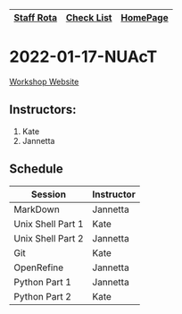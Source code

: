 |[Staff Rota](rota.md)|[Check List](checklist.md)|[HomePage](http://carpentries.ncldata.dev)|
|-|-|-|

# 2022-01-17-NUAcT

[Workshop Website](https://nclrse-training.github.io/2022-01-17-NUAcT/)

## Instructors:

1. Kate
1. Jannetta


## Schedule
|Session|Instructor|
|-|-|
|MarkDown|Jannetta|
|Unix Shell Part 1|Kate|
|Unix Shell Part 2|Jannetta|
|Git|Kate|
|OpenRefine|Jannetta|
|Python Part 1|Jannetta|
|Python Part 2|Kate|
